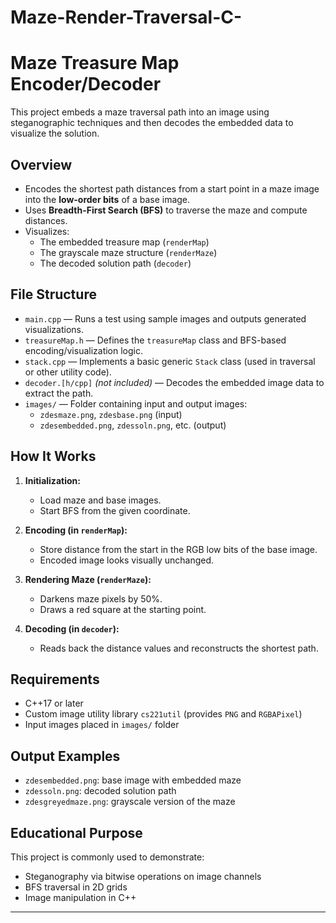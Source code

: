 # Maze-Render-Traversal-C-
# Maze Treasure Map Encoder/Decoder

This project embeds a maze traversal path into an image using steganographic techniques and then decodes the embedded data to visualize the solution.

## Overview

- Encodes the shortest path distances from a start point in a maze image into the **low-order bits** of a base image.
- Uses **Breadth-First Search (BFS)** to traverse the maze and compute distances.
- Visualizes:
  - The embedded treasure map (`renderMap`)
  - The grayscale maze structure (`renderMaze`)
  - The decoded solution path (`decoder`)

## File Structure

- `main.cpp` — Runs a test using sample images and outputs generated visualizations.
- `treasureMap.h` — Defines the `treasureMap` class and BFS-based encoding/visualization logic.
- `stack.cpp` — Implements a basic generic `Stack` class (used in traversal or other utility code).
- `decoder.[h/cpp]` *(not included)* — Decodes the embedded image data to extract the path.
- `images/` — Folder containing input and output images:
  - `zdesmaze.png`, `zdesbase.png` (input)
  - `zdesembedded.png`, `zdessoln.png`, etc. (output)

## How It Works

1. **Initialization:**
   - Load maze and base images.
   - Start BFS from the given coordinate.
   
2. **Encoding (in `renderMap`):**
   - Store distance from the start in the RGB low bits of the base image.
   - Encoded image looks visually unchanged.

3. **Rendering Maze (`renderMaze`):**
   - Darkens maze pixels by 50%.
   - Draws a red square at the starting point.

4. **Decoding (in `decoder`):**
   - Reads back the distance values and reconstructs the shortest path.

## Requirements

- C++17 or later
- Custom image utility library `cs221util` (provides `PNG` and `RGBAPixel`)
- Input images placed in `images/` folder

## Output Examples

- `zdesembedded.png`: base image with embedded maze
- `zdessoln.png`: decoded solution path
- `zdesgreyedmaze.png`: grayscale version of the maze

## Educational Purpose

This project is commonly used to demonstrate:
- Steganography via bitwise operations on image channels
- BFS traversal in 2D grids
- Image manipulation in C++

---
